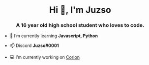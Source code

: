 <h1 align="center">Hi 👋, I'm Juzso</h1>
<h3 align="center">A 16 year old high school student who loves to code.</h3>

- 🌱 I’m currently learning **Javascript, Python**

- 📫 Discord **Juzso#0001**

- 💻 I’m currently working on [Corion](corion.hu)

<!---
juzsovagyok/juzsovagyok is a ✨ special ✨ repository because its `README.md` (this file) appears on your GitHub profile.
You can click the Preview link to take a look at your changes.
--->
